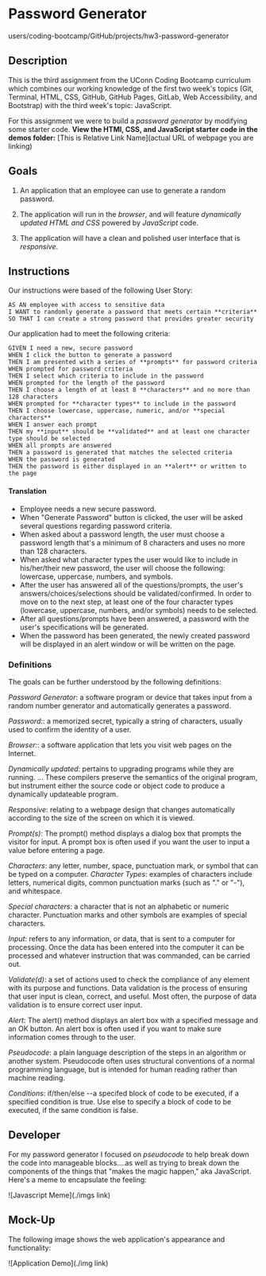 # Password Generator
users/coding-bootcamp/GitHub/projects/hw3-password-generator

## Description

This is the third assignment from the UConn Coding Bootcamp curriculum which combines our working knowledge of the first two week's topics (Git, Terminal, HTML, CSS, GitHub, GitHub Pages, GitLab, Web Accessibility, and Bootstrap) with the third week's topic: JavaScript.

For this assignment we were to build a *password generator* by modifying some starter code. 
**View the HTMl, CSS, and JavaScript starter code in the demos folder:** [This is Relative Link Name](actual URL of webpage you are linking) <!--[Horiseon - Refactored](https://dsmooke.github.io/go-for-launch/)-->

<!--Future reference to view a webpage with a link: [TEXT TO SHOW](full URL) aka
[This is Relative Link Name](actual URL of webpage you are linking)--> 

## Goals 

1.  An application that an employee can use to generate a random password. 

2. The application will run in the *browser*, and will feature *dynamically updated HTML and CSS* powered by *JavaScript* code.

3. The application will have a clean and polished user interface that is *responsive*.

## Instructions

Our instructions were based of the following User Story:

```
AS AN employee with access to sensitive data
I WANT to randomly generate a password that meets certain **criteria**
SO THAT I can create a strong password that provides greater security
```

Our application had to meet the following criteria: 

```
GIVEN I need a new, secure password
WHEN I click the button to generate a password
THEN I am presented with a series of **prompts** for password criteria
WHEN prompted for password criteria
THEN I select which criteria to include in the password
WHEN prompted for the length of the password
THEN I choose a length of at least 8 **characters** and no more than 128 characters
WHEN prompted for **character types** to include in the password
THEN I choose lowercase, uppercase, numeric, and/or **special characters**
WHEN I answer each prompt
THEN my **input** should be **validated** and at least one character type should be selected
WHEN all prompts are answered
THEN a password is generated that matches the selected criteria
WHEN the password is generated
THEN the password is either displayed in an **alert** or written to the page
```
#### Translation

- Employee needs a new secure password.
- When "Generate Password" button is clicked, the user will be asked several questions regarding password criteria.
- When asked about a password length, the user must choose a password length that's a minimum of 8 characters and uses no more than 128 characters.
- When asked what character types the user would like to include in his/her/their new password, the user will choose the following: lowercase, uppercase, numbers, and symbols. 
- After the user has answered all of the questions/prompts, the user's answers/choices/selections should be validated/confirmed. In order to move on to the next step, at least one of the four character types (lowercase, uppercase, numbers, and/or symbols) needs to be selected.
- After all questions/prompts have been answered, a password with the user's specifications will be generated.
- When the password has been generated, the newly created password will be displayed in an alert window or will be written on the page. 


### Definitions

The goals can be further understood by the following definitions:

*Password Generator*: a software program or device that takes input from a random number generator and automatically generates a password.

*Password:*: a memorized secret, typically a string of characters, usually used to confirm the identity of a user.
<!--*Criteria*: a principle or standard by which something may be judged or decided.-->

*Browser:*: a software application that lets you visit web pages on the Internet.

*Dynamically updated*: pertains to upgrading programs while they are running. ... These compilers preserve the semantics of the original program, but instrument either the source code or object code to produce a dynamically updateable program.

<!--*JavaScript*: a programming language that conforms to the ECMAScript specification-->

*Responsive*: relating to a webpage design that changes automatically according to the size of the screen on which it is viewed. 

*Prompt(s)*: The prompt() method displays a dialog box that prompts the visitor for input. A prompt box is often used if you want the user to input a value before entering a page.

*Characters*: any letter, number, space, punctuation mark, or symbol that can be typed on a computer. 
*Character Types*: examples of characters include letters, numerical digits, common punctuation marks (such as "." or "-"), and whitespace.

*Special characters*: a character that is not an alphabetic or numeric character. Punctuation marks and other symbols are examples of special characters.

*Input*: refers to any information, or data, that is sent to a computer for processing. Once the data has been entered into the computer it can be processed and whatever instruction that was commanded, can be carried out.

*Validate(d)*: a set of actions used to check the compliance of any element with its purpose and functions. Data validation is the process of ensuring that user input is clean, correct, and useful. Most often, the purpose of data validation is to ensure correct user input.

*Alert*: The alert() method displays an alert box with a specified message and an OK button. An alert box is often used if you want to make sure information comes through to the user.

*Pseudocode*: a plain language description of the steps in an algorithm or another system. Pseudocode often uses structural conventions of a normal programming language, but is intended for human reading rather than machine reading.

*Conditions*: if/then/else --a specifed block of code to be executed, if a specified condition is true. Use else to specify a block of code to be executed, if the same condition is false.


## Developer

For my password generator I focused on *pseudocode* to help break down the code into manageable blocks....as well as trying to break down the components of the things that "makes the magic happen," aka JavaScript. Here's a meme to encapsulate the feeling:

![Javascript Meme](./imgs link)

## Mock-Up

The following image shows the web application's appearance and functionality: 

![Application Demo](./img link)